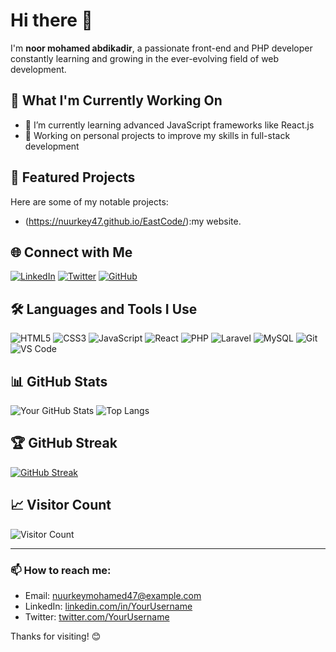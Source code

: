 # Hi there 👋

I'm **noor mohamed abdikadir**, a passionate front-end and PHP developer constantly learning and growing in the ever-evolving field of web development.

## 🔭 What I'm Currently Working On
- 🌱 I’m currently learning advanced JavaScript frameworks like React.js
- 🚀 Working on personal projects to improve my skills in full-stack development

## 🌟 Featured Projects
Here are some of my notable projects:

- (https://nuurkey47.github.io/EastCode/):my website.


## 🌐 Connect with Me
[![LinkedIn](https://img.shields.io/badge/LinkedIn-YourUsername-blue?style=flat&logo=linkedin)](https://www.linkedin.com/in/YourUsername)
[![Twitter](https://img.shields.io/badge/Twitter-YourUsername-blue?style=flat&logo=twitter)](https://twitter.com/YourUsername)
[![GitHub](https://img.shields.io/badge/GitHub-NUURKEY47-lightgrey?style=flat&logo=github)](https://github.com/NUURKEY47)

## 🛠️ Languages and Tools I Use
![HTML5](https://img.shields.io/badge/HTML5-E34F26?style=flat&logo=html5&logoColor=white)
![CSS3](https://img.shields.io/badge/CSS3-1572B6?style=flat&logo=css3&logoColor=white)
![JavaScript](https://img.shields.io/badge/JavaScript-F7DF1E?style=flat&logo=javascript&logoColor=black)
![React](https://img.shields.io/badge/React-61DAFB?style=flat&logo=react&logoColor=black)
![PHP](https://img.shields.io/badge/PHP-777BB4?style=flat&logo=php&logoColor=white)
![Laravel](https://img.shields.io/badge/Laravel-FF2D20?style=flat&logo=laravel&logoColor=white)
![MySQL](https://img.shields.io/badge/MySQL-4479A1?style=flat&logo=mysql&logoColor=white)
![Git](https://img.shields.io/badge/Git-F05032?style=flat&logo=git&logoColor=white)
![VS Code](https://img.shields.io/badge/VS%20Code-007ACC?style=flat&logo=visual-studio-code&logoColor=white)

## 📊 GitHub Stats
![Your GitHub Stats](https://github-readme-stats.vercel.app/api?username=YourUsername&show_icons=true&theme=radical)
![Top Langs](https://github-readme-stats.vercel.app/api/top-langs/?username=YourUsername&layout=compact&theme=radical)

## 🏆 GitHub Streak
[![GitHub Streak](https://github-readme-streak-stats.herokuapp.com/?user=YourUsername&theme=radical)](https://git.io/streak-stats)

## 📈 Visitor Count
![Visitor Count](https://profile-counter.glitch.me/YourUsername/count.svg)

---

### 📫 How to reach me:
- Email: [nuurkeymohamed47@example.com](mailto:nuurkeymohamed4l@example.com)
- LinkedIn: [linkedin.com/in/YourUsername](https://www.linkedin.com/in/YourUsername)
- Twitter: [twitter.com/YourUsername](https://twitter.com/YourUsername)

Thanks for visiting! 😊
